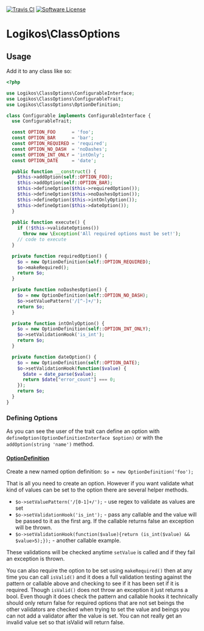 [![Travis CI](https://img.shields.io/travis/logikostech/class-options/master.svg)](https://travis-ci.org/logikostech/class-options)
[![Software License](https://img.shields.io/badge/license-MIT-blue.svg)](https://raw.githubusercontent.com/logikostech/class-options/master/LICENSE)

# Logikos\ClassOptions

## Usage

Add it to any class like so:
```php
<?php 

use Logikos\ClassOptions\ConfigurableInterface;
use Logikos\ClassOptions\ConfigurableTrait;
use Logikos\ClassOptions\OptionDefinition;

class Configurable implements ConfigurableInterface {
  use ConfigurableTrait;

  const OPTION_FOO      = 'foo';
  const OPTION_BAR      = 'bar';
  const OPTION_REQUIRED = 'required';
  const OPTION_NO_DASH  = 'noDashes';
  const OPTION_INT_ONLY = 'intOnly';
  const OPTION_DATE     = 'date';

  public function __construct() {
    $this->addOption(self::OPTION_FOO);
    $this->addOption(self::OPTION_BAR);
    $this->defineOption($this->requiredOption());
    $this->defineOption($this->noDashesOption());
    $this->defineOption($this->intOnlyOption());
    $this->defineOption($this->dateOption());
  }
  
  public function execute() {
    if (!$this->validateOptions())
      throw new \Exception('All required options must be set!');
    // code to execute
  }

  private function requiredOption() {
    $o = new OptionDefinition(self::OPTION_REQUIRED);
    $o->makeRequired();
    return $o;
  }

  private function noDashesOption() {
    $o = new OptionDefinition(self::OPTION_NO_DASH);
    $o->setValuePattern('/[^-]+/');
    return $o;
  }

  private function intOnlyOption() {
    $o = new OptionDefinition(self::OPTION_INT_ONLY);
    $o->setValidationHook('is_int');
    return $o;
  }

  private function dateOption() {
    $o = new OptionDefinition(self::OPTION_DATE);
    $o->setValidationHook(function($value) {
      $date = date_parse($value);
      return $date["error_count"] === 0;
    });
    return $o;
  }
}
```

### Defining Options
As you can see the user of the trait can define an option with `defineOption(OptionDefinitionInterface $option)` or with the `addOption(string 'name')` method.

#### [OptionDefinition](src/OptionDefinition.php)
Create a new named option definition: `$o = new OptionDefinition('foo');`

That is all you need to create an option.  However if you want validate what kind of values can be set to the option there are several helper methods.

* `$o->setValuePattern('/[0-1]+/');` - use regex to validate as values are set
* `$o->setValidationHook('is_int');` - pass any callable and the value will be passed to it as the first arg.  If the callable returns false an exception will be thrown.
* `$o->setValidationHook(function($value){return (is_int($value) && $value>5);});` - another callable example.

These validations will be checked anytime `setValue` is called and if they fail an exception is thrown.  

You can also require the option to be set using `makeRequired()` then at any time you can call `isValid()` and it does a full validation testing against the pattern or callable above and checking to see if it has been set if it is required.  Though `isValid()` does not throw an exception it just returns a bool.  Even though it does check the pattern and callable hooks it technically should only return false for required options that are not set beings the other validators are checked when trying to set the value and beings you can not add a validator after the value is set.  You can not really get an invalid value set so that isValid will return false.


### 